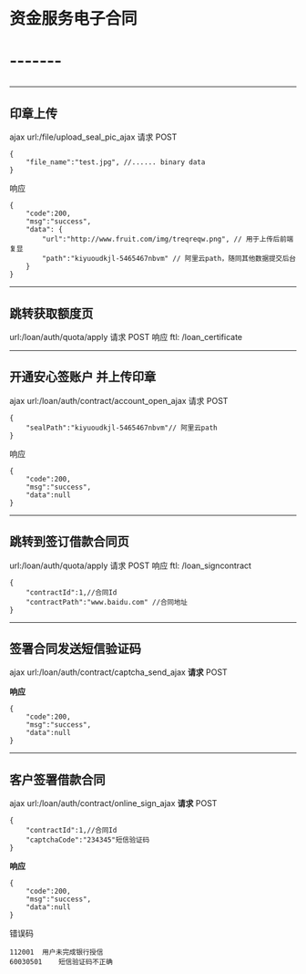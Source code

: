 <h1>资金服务电子合同<h1>
-------


----------

## 印章上传 ##
ajax url:/file/upload_seal_pic_ajax
请求 POST
```
{
    "file_name":"test.jpg", //...... binary data 
}
```  
响应
```
{
    "code":200, 
    "msg":"success",
    "data": {
        "url":"http://www.fruit.com/img/treqreqw.png", // 用于上传后前端复显
        "path":"kiyuoudkjl-5465467nbvm" // 阿里云path，随同其他数据提交后台
    }
}
```


----------
## 跳转获取额度页 ##
url:/loan/auth/quota/apply
请求 POST
响应
ftl: /loan_certificate

----------
## 开通安心签账户 并上传印章 ##
ajax url:/loan/auth/contract/account_open_ajax
请求 POST
```
{
    "sealPath":"kiyuoudkjl-5465467nbvm"// 阿里云path
}
```
响应
```
{
    "code":200, 
    "msg":"success",
    "data":null
}
```


----------
## 跳转到签订借款合同页 ##
url:/loan/auth/quota/apply
请求 POST
响应
ftl: /loan_signcontract
```
{
    "contractId":1,//合同Id
    "contractPath":"www.baidu.com" //合同地址
}
```


----------
## 签署合同发送短信验证码 ##
ajax url:/loan/auth/contract/captcha_send_ajax
**请求** POST

**响应**
```
{
    "code":200, 
    "msg":"success",
    "data":null
}
```


----------
## 客户签署借款合同 ##
ajax url:/loan/auth/contract/online_sign_ajax
**请求** POST
```
{
    "contractId":1,//合同Id
    "captchaCode":"234345"短信验证码
}
```
**响应** 
```
{
    "code":200, 
    "msg":"success",
    "data":null
}
```
错误码
```
112001	用户未完成银行授信
60030501	短信验证码不正确
```

